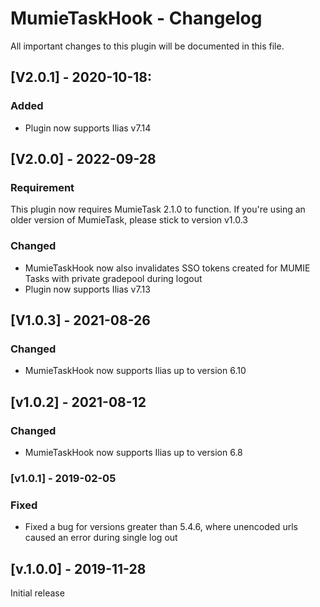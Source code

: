 # MumieTaskHook - Changelog

All important changes to this plugin will be documented in this file.
## [V2.0.1] - 2020-10-18:
### Added
- Plugin now supports Ilias v7.14 

## [V2.0.0] - 2022-09-28
### Requirement
This plugin now requires MumieTask 2.1.0 to function. If you're using an older version of MumieTask, please stick to version v1.0.3 

### Changed
- MumieTaskHook now also invalidates SSO tokens created for MUMIE Tasks with private gradepool during logout
- Plugin now supports Ilias v7.13
  
## [V1.0.3] - 2021-08-26
### Changed
- MumieTaskHook now supports Ilias up to version 6.10

## [v1.0.2] - 2021-08-12
### Changed
- MumieTaskHook now supports Ilias up to version 6.8

### [v1.0.1] - 2019-02-05

### Fixed
- Fixed a bug for versions greater than 5.4.6, where unencoded urls caused an error during single log out

## [v.1.0.0] - 2019-11-28
Initial release
